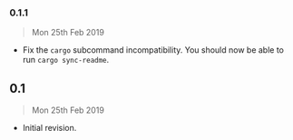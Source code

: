 ### 0.1.1

> Mon 25th Feb 2019

  - Fix the `cargo` subcommand incompatibility. You should now be able to run `cargo sync-readme`.

## 0.1

> Mon 25th Feb 2019

  - Initial revision.
